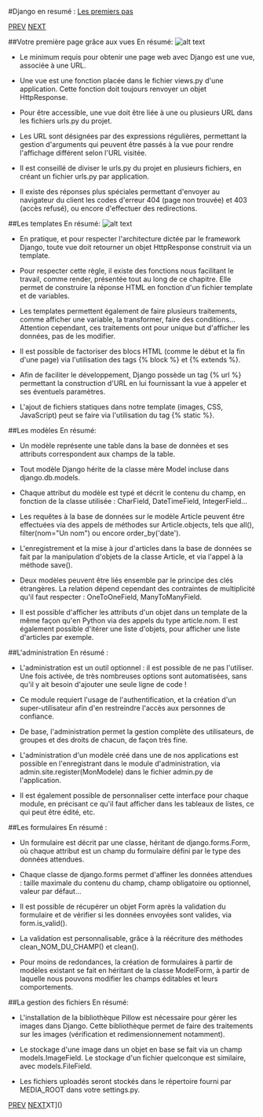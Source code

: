 #Django en resumé : [Les premiers pas](http://openclassrooms.com/courses/developpez-votre-site-web-avec-le-framework-django/votre-premiere-page-grace-aux-vues)

[PREV](https://github.com/IRISIB/JukeBox/blob/master/Documents/Django/1-Django_resume_presentation.md)
[NEXT](https://github.com/IRISIB/JukeBox/blob/master/Documents/Django/3-Django_resume_techniques_avancees)

##Votre première page grâce aux vues
En résumé:
![alt text](http://uploads.siteduzero.com/thb/394001_395000/394741.png)

* Le minimum requis pour obtenir une page web avec Django est une vue, associée à une URL.

* Une vue est une fonction placée dans le fichier views.py d'une application. Cette fonction doit toujours renvoyer un objet HttpResponse.

* Pour être accessible, une vue doit être liée à une ou plusieurs URL dans les fichiers urls.py du projet.

* Les URL sont désignées par des expressions régulières, permettant la gestion d'arguments qui peuvent être passés à la vue pour rendre l'affichage différent selon l'URL visitée.

* Il est conseillé de diviser le urls.py du projet en plusieurs fichiers, en créant un fichier urls.py par application.

* Il existe des réponses plus spéciales permettant d'envoyer au navigateur du client les codes d'erreur 404 (page non trouvée) et 403 (accès refusé), ou encore d'effectuer des redirections.

##Les templates
En résumé:
![alt text](http://uploads.siteduzero.com/files/386001_387000/386517.png)

* En pratique, et pour respecter l'architecture dictée par le framework Django, toute vue doit retourner un objet HttpResponse construit via un template.

* Pour respecter cette règle, il existe des fonctions nous facilitant le travail, comme render, présentée tout au long de ce chapitre. Elle permet de construire la réponse HTML en fonction d'un fichier template et de variables.

* Les templates permettent également de faire plusieurs traitements, comme afficher une variable, la transformer, faire des conditions... Attention cependant, ces traitements ont pour unique but d'afficher les données, pas de les modifier.

* Il est possible de factoriser des blocs HTML (comme le début et la fin d'une page) via l'utilisation des tags {% block %} et {% extends %}.

* Afin de faciliter le développement, Django possède un tag {% url %} permettant la construction d'URL en lui fournissant la vue à appeler et ses éventuels paramètres.

* L'ajout de fichiers statiques dans notre template (images, CSS, JavaScript) peut se faire via l'utilisation du tag {% static %}.

##Les modèles
En résumé:

* Un modèle représente une table dans la base de données et ses attributs correspondent aux champs de la table.

* Tout modèle Django hérite de la classe mère Model incluse dans django.db.models.

* Chaque attribut du modèle est typé et décrit le contenu du champ, en fonction de la classe utilisée : CharField, DateTimeField, IntegerField…

* Les requêtes à la base de données sur le modèle Article peuvent être effectuées via des appels de méthodes sur Article.objects, tels que all(), filter(nom="Un nom") ou encore order_by('date').

* L'enregistrement et la mise à jour d'articles dans la base de données se fait par la manipulation d'objets de la classe Article, et via l'appel à la méthode save().

* Deux modèles peuvent être liés ensemble par le principe des clés étrangères. La relation dépend cependant des contraintes de multiplicité qu'il faut respecter : OneToOneField, ManyToManyField.

* Il est possible d'afficher les attributs d'un objet dans un template de la même façon qu'en Python via des appels du type article.nom. Il est également possible d'itérer une liste d'objets, pour afficher une liste d'articles par exemple.

##L'administration
En résumé :

* L'administration est un outil optionnel : il est possible de ne pas l'utiliser. Une fois activée, de très nombreuses options sont automatisées, sans qu'il y ait besoin d'ajouter une seule ligne de code !

* Ce module requiert l'usage de l'authentification, et la création d'un super-utilisateur afin d'en restreindre l'accès aux personnes de confiance.

* De base, l'administration permet la gestion complète des utilisateurs, de groupes et des droits de chacun, de façon très fine.

* L'administration d'un modèle créé dans une de nos applications est possible en l'enregistrant dans le module d'administration, via admin.site.register(MonModele) dans le fichier admin.py de l'application.

* Il est également possible de personnaliser cette interface pour chaque module, en précisant ce qu'il faut afficher dans les tableaux de listes, ce qui peut être édité, etc.

##Les formulaires
En résumé :

* Un formulaire est décrit par une classe, héritant de django.forms.Form, où chaque attribut est un champ du formulaire défini par le type des données attendues.

* Chaque classe de django.forms permet d'affiner les données attendues : taille maximale du contenu du champ, champ obligatoire ou optionnel, valeur par défaut…

* Il est possible de récupérer un objet Form après la validation du formulaire et de vérifier si les données envoyées sont valides, via form.is_valid().

* La validation est personnalisable, grâce à la réécriture des méthodes clean_NOM_DU_CHAMP() et clean().

* Pour moins de redondances, la création de formulaires à partir de modèles existant se fait en héritant de la classe ModelForm, à partir de laquelle nous pouvons modifier les champs éditables et leurs comportements.

##La gestion des fichiers
En résumé:

* L'installation de la bibliothèque Pillow est nécessaire pour gérer les images dans Django. Cette bibliothèque permet de faire des traitements sur les images (vérification et redimensionnement notamment).

* Le stockage d'une image dans un objet en base se fait via un champ models.ImageField. Le stockage d'un fichier quelconque est similaire, avec models.FileField.

* Les fichiers uploadés seront stockés dans le répertoire fourni par MEDIA_ROOT dans votre settings.py.

[PREV](https://github.com/IRISIB/JukeBox/blob/master/Documents/Django/1-Django_resume_presentation.md)
[NEXT](https://github.com/IRISIB/JukeBox/blob/master/Documents/Django/3-Django_resume_techniques_avancees)XT]()